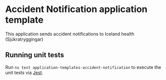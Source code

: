 # Accident Notification application template

This application sends accident notifications to Iceland health (Sjúkratryggingar)

## Running unit tests

Run `nx test application-templates-accident-notification` to execute the unit tests via [Jest](https://jestjs.io).
